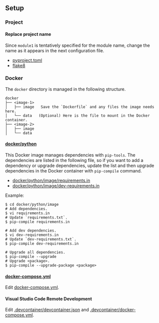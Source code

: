 ## Setup

### Project

#### Replace project name

Since `module1` is tentatively specified for the module name, change the name as
it appears in the next configuration file.

- [pyproject.toml](pyproject.toml)
- [flake8](flake8)

### Docker

The `docker` directory is managed in the following structure.

```
docker
├── <image-1>
│   ├── image   Save the `Dockerfile` and any files the image needs here.
│   └── data   (Optional) Here is the file to mount in the Docker container.
├── <image-2>
│   ├── image 
│   └── data
```

#### [docker/python](docker/python)

This Docker image manages dependencies with `pip-tools`.
The dependencies are listed in the following file, so if you want to add a
dependency or upgrade dependencies, update the list and then upgrade
dependencies in the Docker container with `pip-compile` command.

- [docker/python/image/requirements.in](docker/python/image/requirements.in)
- [docker/python/image/dev-requirements.in](docker/python/image/dev-requirements.in)

Example:

```shell
$ cd docker/python/image
# Add dependencies.
$ vi requirements.in
# Update `requirements.txt`.
$ pip-compile requirements.in

# Add dev dependencies.
$ vi dev-requirements.in
# Update `dev-requirements.txt`.
$ pip-compile dev-requirements.in

# Upgrade all dependencies.
$ pip-compile --upgrade
# Upgrade <package>.
$ pip-compile --upgrade-package <package>
```

#### [docker-compose.yml](docker-compose.yml)

Edit [docker-compose.yml](docker-compose.yml).

#### Visual Studio Code Remote Development

Edit [.devcontainer/devcontainer.json](.devcontainer/devcontainer.json) and
[.devcontainer/docker-compose.yml](.devcontainer/docker-compose.yml).
